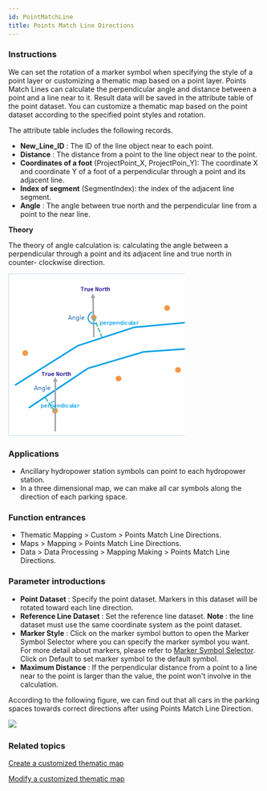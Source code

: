 ```yaml
---
id: PointMatchLine
title: Points Match Line Directions
---
```

###  Instructions

We can set the rotation of a marker symbol when specifying the style of a
point layer or customizing a thematic map based on a point layer. Points Match
Lines can calculate the perpendicular angle and distance between a point and a
line near to it. Result data will be saved in the attribute table of the point
dataset. You can customize a thematic map based on the point dataset according
to the specified point styles and rotation.

The attribute table includes the following records.

* **New_Line_ID** : The ID of the line object near to each point.
* **Distance** : The distance from a point to the line object near to the point.
* **Coordinates of a foot** (ProjectPoint_X, ProjectPoin_Y): The coordinate X and coordinate Y of a foot of a perpendicular through a point and its adjacent line.
* **Index of segment** (SegmentIndex): the index of the adjacent line segment.
* **Angle** : The angle between true north and the perpendicular line from a point to the near line.

**Theory**

The theory of angle calculation is: calculating the angle between a
perpendicular through a point and its adjacent line and true north in counter-
clockwise direction.

![](img/PointMacthLineTheory.png)  
  
###  Applications

* Ancillary hydropower station symbols can point to each hydropower station.
* In a three dimensional map, we can make all car symbols along the direction of each parking space.

###  Function entrances

* Thematic Mapping > Custom > Points Match Line Directions.
* Maps > Mapping > Points Match Line Directions.
* Data > Data Processing > Mapping Making > Points Match Line Directions.

###  Parameter introductions

* **Point Dataset** : Specify the point dataset. Markers in this dataset will be rotated toward each line direction.
* **Reference Line Dataset** : Set the reference line dataset. **Note** : the line dataset must use the same coordinate system as the point dataset.
* **Marker Style** : Click on the marker symbol button to open the Marker Symbol Selector where you can specify the marker symbol you want. For more detail about markers, please refer to [Marker Symbol Selector](../../SymManager/SymMarkerSelector). Click on Default to set marker symbol to the default symbol.
* **Maximum Distance** : If the perpendicular distance from a point to a line near to the point is larger than the value, the point won't involve in the calculation.

According to the following figure, we can find out that all cars in the
parking spaces towards correct directions after using Points Match Line
Direction.

![](img/PointMacthLineResult.png)  
  
###  Related topics

 [Create a customized thematic map](CustomizeMapDefault)

 [Modify a customized thematic map](CustomizeMapGroupDia)

